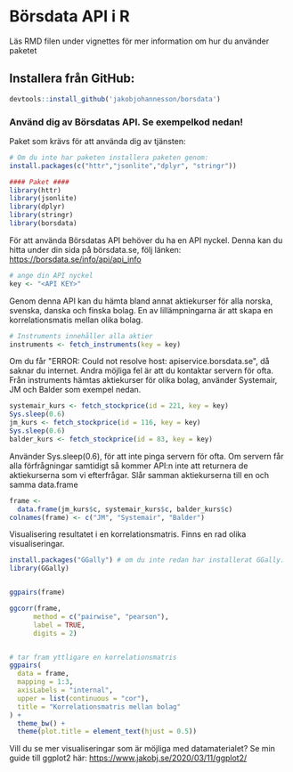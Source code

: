 # Börsdata API i R

Läs RMD filen under vignettes för mer information om hur du använder paketet

## Installera från GitHub:

```r
devtools::install_github('jakobjohannesson/borsdata')
```

### Använd dig av Börsdatas API. Se exempelkod nedan!


Paket som krävs för att använda dig av tjänsten:

```r
# Om du inte har paketen installera paketen genom:
install.packages(c("httr","jsonlite","dplyr", "stringr"))

#### Paket ####
library(httr)
library(jsonlite)
library(dplyr)
library(stringr)
library(borsdata)
```

För att använda Börsdatas API behöver du ha en API nyckel. Denna kan du hitta under din sida på börsdata.se, följ länken: https://borsdata.se/info/api/api_info

```r
# ange din API nyckel
key <- "<API KEY>"
```

Genom denna API kan du hämta bland annat aktiekurser för alla norska, svenska, danska och finska bolag. En av lillämpningarna är att skapa en korrelationsmatis mellan olika bolag.

```r
# Instruments innehåller alla aktier
instruments <- fetch_instruments(key = key)
```

Om du får "ERROR: Could not resolve host: apiservice.borsdata.se", då saknar du internet. Andra möjliga fel är att du kontaktar servern för ofta. Från instruments hämtas aktiekurser för olika bolag, använder Systemair, JM och Balder som exempel nedan.

```r
systemair_kurs <- fetch_stockprice(id = 221, key = key)
Sys.sleep(0.6)
jm_kurs <- fetch_stockprice(id = 116, key = key)
Sys.sleep(0.6)
balder_kurs <- fetch_stockprice(id = 83, key = key)
```

Använder Sys.sleep(0.6), för att inte pinga servern för ofta. Om servern får alla förfrågningar samtidigt så kommer API:n inte att returnera de aktiekurserna som vi efterfrågar. Slår samman aktiekurserna till en och samma data.frame

```r
frame <-
  data.frame(jm_kurs$c, systemair_kurs$c, balder_kurs$c)
colnames(frame) <- c("JM", "Systemair", "Balder")
```

Visualisering resultatet i en korrelationsmatris. Finns en rad olika visualiseringar. 

```r
install.packages("GGally") # om du inte redan har installerat GGally.
library(GGally)


ggpairs(frame)

ggcorr(frame,
      method = c("pairwise", "pearson"),
      label = TRUE,
      digits = 2)


# tar fram yttligare en korrelationsmatris
ggpairs(
  data = frame,
  mapping = 1:3,
  axisLabels = "internal",
  upper = list(continuous = "cor"),
  title = "Korrelationsmatris mellan bolag"
) +
  theme_bw() +
  theme(plot.title = element_text(hjust = 0.5))

```

Vill du se mer visualiseringar som är möjliga med datamaterialet? Se min guide till ggplot2 här: https://www.jakobj.se/2020/03/11/ggplot2/
